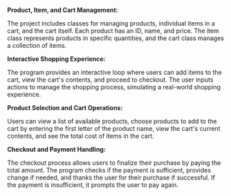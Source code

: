 **Product, Item, and Cart Management:**

The project includes classes for managing products, individual items in a cart, and the cart itself. Each product has an ID, name, and price. The item class represents products in specific quantities, and the cart class manages a collection of items.

**Interactive Shopping Experience:**

The program provides an interactive loop where users can add items to the cart, view the cart's contents, and proceed to checkout. The user inputs actions to manage the shopping process, simulating a real-world shopping experience.

**Product Selection and Cart Operations:**

Users can view a list of available products, choose products to add to the cart by entering the first letter of the product name, view the cart's current contents, and see the total cost of items in the cart.

**Checkout and Payment Handling:**

The checkout process allows users to finalize their purchase by paying the total amount. The program checks if the payment is sufficient, provides change if needed, and thanks the user for their purchase if successful. If the payment is insufficient, it prompts the user to pay again.
